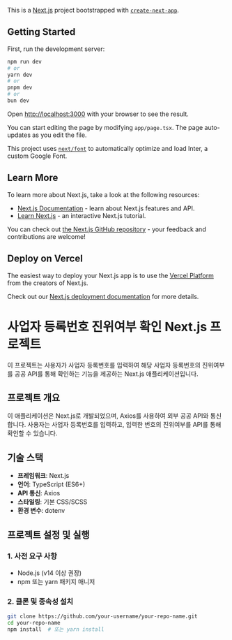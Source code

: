 This is a [Next.js](https://nextjs.org/) project bootstrapped with [`create-next-app`](https://github.com/vercel/next.js/tree/canary/packages/create-next-app).

## Getting Started

First, run the development server:

```bash
npm run dev
# or
yarn dev
# or
pnpm dev
# or
bun dev
```

Open [http://localhost:3000](http://localhost:3000) with your browser to see the result.

You can start editing the page by modifying `app/page.tsx`. The page auto-updates as you edit the file.

This project uses [`next/font`](https://nextjs.org/docs/basic-features/font-optimization) to automatically optimize and load Inter, a custom Google Font.

## Learn More

To learn more about Next.js, take a look at the following resources:

- [Next.js Documentation](https://nextjs.org/docs) - learn about Next.js features and API.
- [Learn Next.js](https://nextjs.org/learn) - an interactive Next.js tutorial.

You can check out [the Next.js GitHub repository](https://github.com/vercel/next.js/) - your feedback and contributions are welcome!

## Deploy on Vercel

The easiest way to deploy your Next.js app is to use the [Vercel Platform](https://vercel.com/new?utm_medium=default-template&filter=next.js&utm_source=create-next-app&utm_campaign=create-next-app-readme) from the creators of Next.js.

Check out our [Next.js deployment documentation](https://nextjs.org/docs/deployment) for more details.

# 사업자 등록번호 진위여부 확인 Next.js 프로젝트

이 프로젝트는 사용자가 사업자 등록번호를 입력하여 해당 사업자 등록번호의 진위여부를 공공 API를 통해 확인하는 기능을 제공하는 Next.js 애플리케이션입니다.

## 프로젝트 개요

이 애플리케이션은 Next.js로 개발되었으며, Axios를 사용하여 외부 공공 API와 통신합니다. 사용자는 사업자 등록번호를 입력하고, 입력한 번호의 진위여부를 API를 통해 확인할 수 있습니다.

## 기술 스택

- **프레임워크**: Next.js
- **언어**: TypeScript (ES6+)
- **API 통신**: Axios
- **스타일링**: 기본 CSS/SCSS
- **환경 변수**: dotenv

## 프로젝트 설정 및 실행

### 1. 사전 요구 사항

- Node.js (v14 이상 권장)
- npm 또는 yarn 패키지 매니저

### 2. 클론 및 종속성 설치

```bash
git clone https://github.com/your-username/your-repo-name.git
cd your-repo-name
npm install  # 또는 yarn install
```
